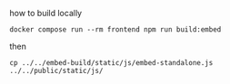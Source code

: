 how to build locally

`docker compose run --rm frontend npm run build:embed`

then

`cp ../../embed-build/static/js/embed-standalone.js ../../public/static/js/`